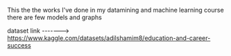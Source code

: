 This the the works I've done in my datamining and machine learning course there are few models and graphs

dataset link -------> https://www.kaggle.com/datasets/adilshamim8/education-and-career-success
